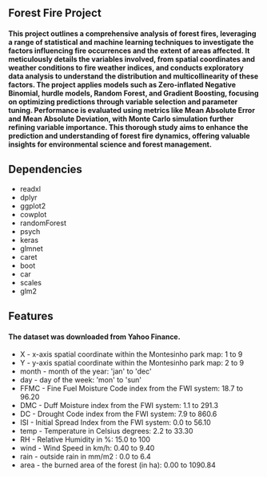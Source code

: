 ## Forest Fire Project
#### This project outlines a comprehensive analysis of forest fires, leveraging a range of statistical and machine learning techniques to investigate the factors influencing fire occurrences and the extent of areas affected. It meticulously details the variables involved, from spatial coordinates and weather conditions to fire weather indices, and conducts exploratory data analysis to understand the distribution and multicollinearity of these factors. The project applies models such as Zero-inflated Negative Binomial, hurdle models, Random Forest, and Gradient Boosting, focusing on optimizing predictions through variable selection and parameter tuning. Performance is evaluated using metrics like Mean Absolute Error and Mean Absolute Deviation, with Monte Carlo simulation further refining variable importance. This thorough study aims to enhance the prediction and understanding of forest fire dynamics, offering valuable insights for environmental science and forest management.  

## Dependencies 
- readxl
- dplyr
- ggplot2
- cowplot
- randomForest
- psych
- keras
- glmnet
- caret
- boot
- car
- scales
- glm2



## Features
####  The dataset was downloaded from Yahoo Finance.
- X - x-axis spatial coordinate within the Montesinho park map: 1 to 9
- Y - y-axis spatial coordinate within the Montesinho park map: 2 to 9
- month - month of the year: 'jan' to 'dec'
- day - day of the week: 'mon' to 'sun'
- FFMC - Fine Fuel Moisture Code index from the FWI system: 18.7 to 96.20
- DMC - Duff Moisture index from the FWI system: 1.1 to 291.3
- DC - Drought Code index from the FWI system: 7.9 to 860.6
- ISI - Initial Spread Index from the FWI system: 0.0 to 56.10
- temp - Temperature in Celsius degrees: 2.2 to 33.30
- RH - Relative Humidity in %: 15.0 to 100
- wind - Wind Speed in km/h: 0.40 to 9.40
- rain - outside rain in mm/m2 : 0.0 to 6.4
- area - the burned area of the forest (in ha): 0.00 to 1090.84




